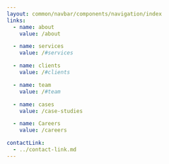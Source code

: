 ```yaml
---
layout: common/navbar/components/navigation/index
links:
  - name: about
    value: /about

  - name: services
    value: /#services

  - name: clients
    value: /#clients

  - name: team
    value: /#team

  - name: cases
    value: /case-studies

  - name: Careers
    value: /careers

contactLink:
  - ../contact-link.md
---
```


